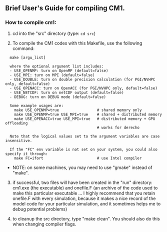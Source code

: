 ## Brief User's Guide for compiling CM1.

### How to compile cm1:

1) cd into the "src" directory  (type: `cd src`)

2) To compile the CM1 codes with this Makefile, use the following command:

```
  make [argu_list]

  where the optional argument list includes:
  - USE_OPENMP: turn on OpenMP (default=false)
  - USE_MPI: turn on MPI (default=false)
  - USE_DOUBLE: turn on double precision calculation (for PGI/NVHPC only, default=false)
  - USE_OPENACC: turn on OpenACC (for PGI/NVHPC only, default=false)
  - USE_NETCDF: turn on netCDF output (default=false)
  - DEBUG: turn on DEBUG mode (default=false)

  Some example usages are:
    make USE_OPENMP=true                 # shared memory only
    make USE_OPENMP=true USE_MPI=true    # shared + distributed memory
    make USE_OPENACC=true USE_MPI=true   # distributed memory + GPU offloading
                                         # works for derecho

  Note that the logical values set to the argument variables are case insensitive.

  If the "FC" env variable is not set on your system, you could also specify it through:
    make FC=ifort                        # use Intel compiler
```

   - NOTE:  on some machines, you may need to use "gmake" instead of "make".

3) if successful, two files will have been created in the "run" directory:
   cm1.exe (the executable) and onefile.F (an archive of the code used to
   make this particular executable ... I highly recommend that you retain
   onefile.F with every simulation, because it makes a nice record of the
   model code for your particular simulation, and it sometimes helps me to
   debug potential problems)

4) to cleanup the src directory, type "make clean".  You should also do this
   when changing compiler flags.
